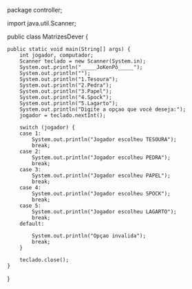 package controller;

import java.util.Scanner;

public class MatrizesDever {

	public static void main(String[] args) {
		int jogador, computador;
		Scanner teclado = new Scanner(System.in);
		System.out.println("_____JoKenPô_____");
		System.out.println("");
		System.out.println("1.Tesoura");
		System.out.println("2.Pedra");
		System.out.println("3.Papel");
		System.out.println("4.Spock");
		System.out.println("5.Lagarto");
		System.out.println("Digite a opçao que você deseja:");
		jogador = teclado.nextInt();

		switch (jogador) {
		case 1:
			System.out.println("Jogador escolheu TESOURA");
			break;
		case 2:
			System.out.println("Jogador escolheu PEDRA");
			break;
		case 3:
			System.out.println("Jogador escolheu PAPEL");
			break;
		case 4:
			System.out.println("Jogador escolheu SPOCK");
			break;
		case 5:
			System.out.println("Jogador escolheu LAGARTO");
			break;
		default:
		
			System.out.println("Opçao invalida");
			break;
		}

		teclado.close();
	}
}
